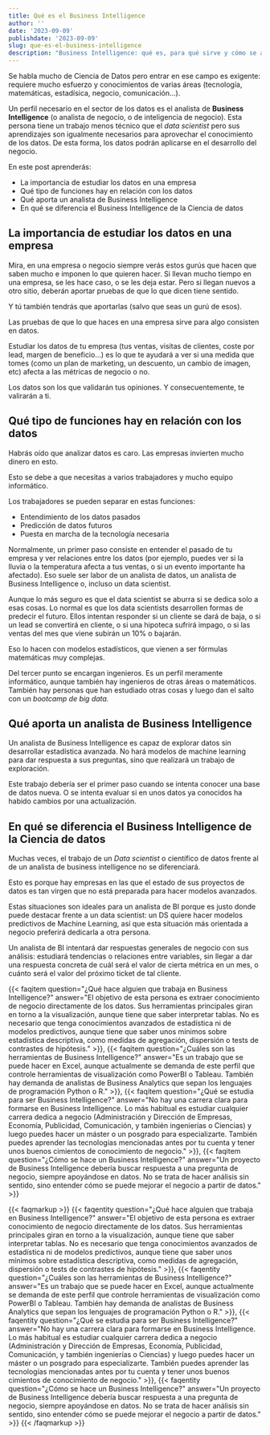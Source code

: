 ```yaml
---
title: Qué es el Business Intelligence
author: ''
date: '2023-09-09'
publishdate: '2023-09-09'
slug: que-es-el-business-intelligence
description: "Business Intelligence: qué es, para qué sirve y cómo se aplica"
---
```


Se habla mucho de Ciencia de Datos pero entrar en ese campo es exigente: requiere mucho esfuerzo y conocimientos de varias áreas (tecnología, matemáticas, estadísica, negocio, comunicación...). 

Un perfil necesario en el sector de los datos es el analista de **Business Intelligence** (o analista de negocio, o de inteligencia de negocio). Esta persona tiene un trabajo menos técnico que el _data scientist_ pero sus aprendizajes son igualmente necesarios para aprovechar el conocimiento de los datos. De esta forma, los datos podrán aplicarse en el desarrollo del negocio. 

En este post aprenderás: 

- La importancia de estudiar los datos en una empresa
- Qué tipo de funciones hay en relación con los datos
- Qué aporta un analista de Business Intelligence
- En qué se diferencia el Business Intelligence de la Ciencia de datos


## La importancia de estudiar los datos en una empresa

Mira, en una empresa o negocio siempre verás estos gurús que hacen que saben mucho e imponen lo que quieren hacer. Si llevan mucho tiempo en una empresa, se les hace caso, o se les deja estar. Pero si llegan nuevos a otro sitio, deberán aportar pruebas de que lo que dicen tiene sentido. 

Y tú también tendrás que aportarlas (salvo que seas un gurú de esos). 

Las pruebas de que lo que haces en una empresa sirve para algo consisten en datos. 

Estudiar los datos de tu empresa (tus ventas, visitas de clientes, coste por lead, margen de beneficio...) es lo que te ayudará a ver si una medida que tomes (como un plan de marketing, un descuento, un cambio de imagen, etc) afecta a las métricas de negocio o no. 

Los datos son los que validarán tus opiniones. Y consecuentemente, te valirarán a ti. 


## Qué tipo de funciones hay en relación con los datos

Habrás oído que analizar datos es caro. Las empresas invierten mucho dinero en esto. 

Esto se debe a que necesitas a varios trabajadores y mucho equipo informático. 

Los trabajadores se pueden separar en estas funciones: 

- Entendimiento de los datos pasados
- Predicción de datos futuros
- Puesta en marcha de la tecnología necesaria

Normalmente, un primer paso consiste en entender el pasado de tu empresa y ver relaciones entre los datos (por ejemplo, puedes ver si la lluvia o la temperatura afecta a tus ventas, o si un evento importante ha afectado). Eso suele ser labor de un analista de datos, un analista de Business Intelligence o, incluso un data scientist. 

Aunque lo más seguro es que el data scientist se aburra si se dedica solo a esas cosas. Lo normal es que los data scientists desarrollen formas de predecir el futuro. Ellos intentan responder si un cliente se dará de baja, o si un lead se convertirá en cliente, o si una hipoteca sufrirá impago, o si las ventas del mes que viene subirán un 10% o bajarán. 

Eso lo hacen con modelos estadísticos, que vienen a ser fórmulas matemáticas muy complejas. 

Del tercer punto se encargan ingenieros. Es un perfil meramente informático, aunque también hay ingenieros de otras áreas o matemáticos. También hay personas que han estudiado otras cosas y luego dan el salto con un _bootcamp de big data._


## Qué aporta un analista de Business Intelligence

Un analista de Business Intelligence es capaz de explorar datos sin desarrollar estadística avanzada. No hará modelos de machine learning para dar respuesta a sus preguntas, sino que realizará un trabajo de exploración. 

Este trabajo debería ser el primer paso cuando se intenta conocer una base de datos nueva. O se intenta evaluar si en unos datos ya conocidos ha habido cambios por una actualización.

## En qué se diferencia el Business Intelligence de la Ciencia de datos

Muchas veces, el trabajo de un _Data scientist_ o científico de datos frente al de un analista de business intelligence no se diferenciará. 

Esto es porque hay empresas en las que el estado de sus proyectos de datos es tan virgen que no está preparada para hacer modelos avanzados. 

Estas situaciones son ideales para un analista de BI porque es justo donde puede destacar frente a un data scientist: un DS quiere hacer modelos predictivos de Machine Learning, así que esta situación más orientada a negocio preferirá dedicarla a otra persona. 

Un analista de BI intentará dar respuestas generales de negocio con sus análisis: estudiará tendencias o relaciones entre variables, sin llegar a dar una respuesta concreta de cuál será el valor de cierta métrica en un mes, o cuánto será el valor del próximo ticket de tal cliente.

{{< faqitem question="¿Qué hace alguien que trabaja en Business Intelligence?" answer="El objetivo de esta persona es extraer conocimiento de negocio directamente de los datos. Sus herramientas principales giran en torno a la visualización, aunque tiene que saber interpretar tablas. No es necesario que tenga conocimientos avanzados de estadística ni de modelos predictivos, aunque tiene que saber unos mínimos sobre estadística descriptiva, como medidas de agregación, dispersión o tests de contrastes de hipótesis." >}},
{{< faqitem question="¿Cuáles son las herramientas de Business Intelligence?" answer="Es un trabajo que se puede hacer en Excel, aunque actualmente se demanda de este perfil que controle herramientas de visualización como PowerBI o Tableau. También hay demanda de analistas de Business Analytics que sepan los lenguajes de programación Python o R." >}},
{{< faqitem question="¿Qué se estudia para ser Business Intelligence?" answer="No hay una carrera clara para formarse en Business Intelligence. Lo más habitual es estudiar cualquier carrera dedica a negocio (Administración y Dirección de Empresas, Economía, Publicidad, Comunicación, y también ingenierías o Ciencias) y luego puedes hacer un máster o un posgrado para especializarte. También puedes aprender las tecnologías mencionadas antes por tu cuenta y tener unos buenos cimientos de conocimiento de negocio." >}},
{{< faqitem question="¿Cómo se hace un Business Intelligence?" answer="Un proyecto de Business Intelligence debería buscar respuesta a una pregunta de negocio, siempre apoyándose en datos. No se trata de hacer análisis sin sentido, sino entender cómo se puede mejorar el negocio a partir de datos." >}}

{{< faqmarkup >}}
{{< faqentity question="¿Qué hace alguien que trabaja en Business Intelligence?" answer="El objetivo de esta persona es extraer conocimiento de negocio directamente de los datos. Sus herramientas principales giran en torno a la visualización, aunque tiene que saber interpretar tablas. No es necesario que tenga conocimientos avanzados de estadística ni de modelos predictivos, aunque tiene que saber unos mínimos sobre estadística descriptiva, como medidas de agregación, dispersión o tests de contrastes de hipótesis." >}},
{{< faqentity question="¿Cuáles son las herramientas de Business Intelligence?" answer="Es un trabajo que se puede hacer en Excel, aunque actualmente se demanda de este perfil que controle herramientas de visualización como PowerBI o Tableau. También hay demanda de analistas de Business Analytics que sepan los lenguajes de programación Python o R." >}},
{{< faqentity question="¿Qué se estudia para ser Business Intelligence?" answer="No hay una carrera clara para formarse en Business Intelligence. Lo más habitual es estudiar cualquier carrera dedica a negocio (Administración y Dirección de Empresas, Economía, Publicidad, Comunicación, y también ingenierías o Ciencias) y luego puedes hacer un máster o un posgrado para especializarte. También puedes aprender las tecnologías mencionadas antes por tu cuenta y tener unos buenos cimientos de conocimiento de negocio." >}},
{{< faqentity question="¿Cómo se hace un Business Intelligence?" answer="Un proyecto de Business Intelligence debería buscar respuesta a una pregunta de negocio, siempre apoyándose en datos. No se trata de hacer análisis sin sentido, sino entender cómo se puede mejorar el negocio a partir de datos." >}}
{{< /faqmarkup >}}


